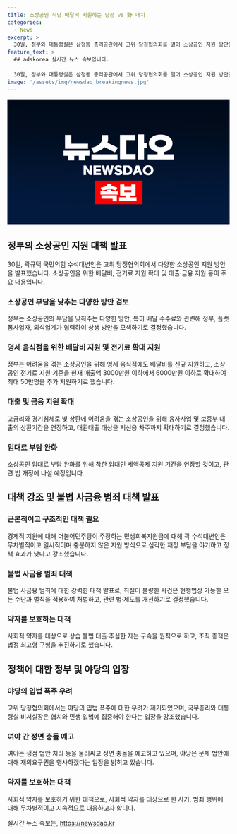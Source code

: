 ```yaml
---
title: 소상공인 식당 배달비 지원하는 당정 vs 野 대치
categories:
  - News
excerpt: >
  30일, 정부와 대통령실은 삼청동 총리공관에서 고위 당정협의회를 열어 소상공인 지원 방안을 발표했다. 국민의힘 수석대변인은 배달 수수료 및 전기료 부담 완화 및 대출, 금융 지원 등 다양한 방안을 소개했다. 또한, 불법 사금융 범죄에 강력 대책 마련과 관련 법·제도 개선 등을 강조했으며, 야당의 입법 폭주에 대한 우려도 피력했다. 이에 대해 국민의힘 관계자는 책임감을 갖고 더는 야당에 민생 주도권을 내주지 말아야 한다고 지적했다. 여야는 정면 충돌을 예고하며 특히 6월 임시국회 회기 내에 쟁점 법안 처리에 대한 입장 차가 뚜렷한 상황에서 충돌이 예상된다.
feature_text: >
  ## adskorea 실시간 뉴스 속보입니다.

  30일, 정부와 대통령실은 삼청동 총리공관에서 고위 당정협의회를 열어 소상공인 지원 방안을 발표했다. 국민의힘 수석대변인은 배달 수수료 및 전기료 부담 완화 및 대출, 금융 지원 등 다양한 방안을 소개했다. 또한, 불법 사금융 범죄에 강력 대책 마련과 관련 법·제도 개선 등을 강조했으며, 야당의 입법 폭주에 대한 우려도 피력했다. 이에 대해 국민의힘 관계자는 책임감을 갖고 더는 야당에 민생 주도권을 내주지 말아야 한다고 지적했다. 여야는 정면 충돌을 예고하며 특히 6월 임시국회 회기 내에 쟁점 법안 처리에 대한 입장 차가 뚜렷한 상황에서 충돌이 예상된다.
image: '/assets/img/newsdao_breakingnews.jpg'
---
```


<p><img src="/assets/img/newsdao_breakingnews.jpg" alt="adskorea 속보" /></p>

<h2 data-ke-size="size26">정부의 소상공인 지원 대책 발표</h2>

<p data-ke-size="size16">30일, 곽규택 국민의힘 수석대변인은 고위 당정협의회에서 다양한 소상공인 지원 방안을 발표했습니다. 소상공인을 위한 배달비, 전기료 지원 확대 및 대출·금융 지원 등이 주요 내용입니다.</p>

<h3>소상공인 부담을 낮추는 다양한 방안 검토</h3>

<p data-ke-size="size16">정부는 소상공인의 부담을 낮춰주는 다양한 방안, 특히 배달 수수료와 관련해 정부, 플랫폼사업자, 외식업계가 협력하여 상생 방안을 모색하기로 결정했습니다.</p>

<h3>영세 음식점을 위한 배달비 지원 및 전기료 확대 지원</h3>

<p data-ke-size="size16">정부는 어려움을 겪는 소상공인을 위해 영세 음식점에도 배달비를 신규 지원하고, 소상공인 전기료 지원 기준을 현재 매출액 3000만원 이하에서 6000만원 이하로 확대하여 최대 50만명을 추가 지원하기로 했습니다.</p>

<h3>대출 및 금융 지원 확대</h3>

<p data-ke-size="size16">고금리와 경기침체로 빚 상환에 어려움을 겪는 소상공인을 위해 융자사업 및 보증부 대출의 상환기간을 연장하고, 대환대출 대상을 저신용 차주까지 확대하기로 결정했습니다.</p>

<h3>임대료 부담 완화</h3>

<p data-ke-size="size16">소상공인 임대료 부담 완화를 위해 착한 임대인 세액공제 지원 기간을 연장할 것이고, 관련 법 개정에 나설 예정입니다.</p>

<h2 data-ke-size="size26">대책 강조 및 불법 사금융 범죄 대책 발표</h2>

<h3>근본적이고 구조적인 대책 필요</h3>

<p data-ke-size="size16">경제적 지원에 대해 더불어민주당이 주장하는 민생회복지원금에 대해 곽 수석대변인은 무차별적이고 일시적이며 충분하지 않은 지원 방식으로 심각한 재정 부담을 야기하고 정책 효과가 낮다고 강조했습니다.</p>

<h3>불법 사금융 범죄 대책</h3>

<p data-ke-size="size16">불법 사금융 범죄에 대한 강력한 대책 발표로, 죄질이 불량한 사건은 현행법상 가능한 모든 수단과 벌칙을 적용하여 처벌하고, 관련 법·제도를 개선하기로 결정했습니다.</p>

<h3>약자를 보호하는 대책</h3>

<p data-ke-size="size16">사회적 약자를 대상으로 상습 불법 대출·추심한 자는 구속을 원칙으로 하고, 조직 총책은 법정 최고형 구형을 추진하기로 했습니다.</p>

<h2 data-ke-size="size26">정책에 대한 정부 및 야당의 입장</h2>

<h3>야당의 입법 폭주 우려</h3>

<p data-ke-size="size16">고위 당정협의회에서는 야당의 입법 폭주에 대한 우려가 제기되었으며, 국무총리와 대통령실 비서실장은 협치와 민생 입법에 집중해야 한다는 입장을 강조했습니다.</p>

<h3>여야 간 정면 충돌 예고</h3>

<p data-ke-size="size16">여야는 쟁점 법안 처리 등을 둘러싸고 정면 충돌을 예고하고 있으며, 야당은 문제 법안에 대해 재의요구권을 행사하겠다는 입장을 밝히고 있습니다.</p>

<h3>약자를 보호하는 대책</h3>

<p data-ke-size="size16">사회적 약자를 보호하기 위한 대책으로, 사회적 약자를 대상으로 한 사기, 범죄 행위에 대해 무차별적이고 지속적으로 대응하고자 합니다.</p>
실시간 뉴스 속보는, <a href="https://newsdao.kr" rel="dofollow">https://newsdao.kr</a>


